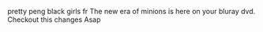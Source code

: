 pretty peng black girls fr
The new era of minions is here on your bluray dvd.
Checkout this changes Asap
